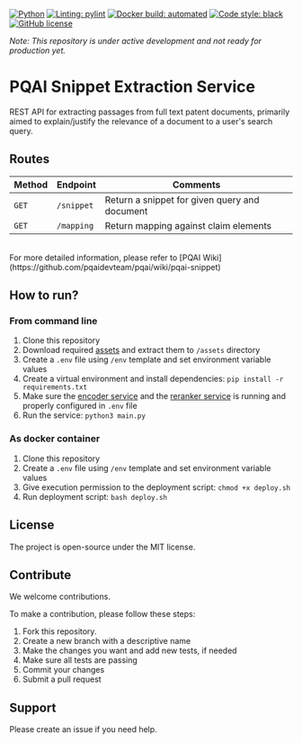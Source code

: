 [![Python](https://img.shields.io/badge/python-v3.8-blue)](https://www.python.org/)
[![Linting: pylint](https://img.shields.io/badge/linting-pylint-yellowgreen)](https://github.com/PyCQA/pylint)
[![Docker build: automated](https://img.shields.io/badge/docker%20build-automated-066da5)](https://www.docker.com/)
[![Code style: black](https://img.shields.io/badge/code%20style-black-000000.svg)](https://github.com/psf/black)
[![GitHub license](https://img.shields.io/github/license/pqaidevteam/pqai?style=plastic)](https://github.com/pqaidevteam/pqai/blob/master/LICENSE)

_Note: This repository is under active development and not ready for production yet._

# PQAI Snippet Extraction Service

REST API for extracting passages from full text patent documents, primarily aimed to explain/justify the relevance of a document to a user's search query.

## Routes

| Method   | Endpoint    | Comments                                      |
| -------- | ----------- | --------------------------------------------- |
| `GET`    | `/snippet`  | Return a snippet for given query and document |
| `GET`    | `/mapping`  | Return mapping against claim elements         |
<br>
For more detailed information, please refer to [PQAI Wiki](https://github.com/pqaidevteam/pqai/wiki/pqai-snippet)
</br>

## How to run?

### From command line

1. Clone this repository
2. Download required [assets](https://s3.amazonaws.com/pqai.s3/public/assets-pqai-snippet.zip) and extract them to `/assets` directory
3. Create a `.env` file using `/env` template and set environment variable values
4. Create a virtual environment and install dependencies: `pip install -r requirements.txt`
5. Make sure the [encoder service](https://github.com/pqaidevteam/pqai-encoder) and the [reranker service](https://github.com/pqaidevteam/pqai-reranker) is running and properly configured in `.env` file
6. Run the service: `python3 main.py`

### As docker container

1. Clone this repository
1. Create a `.env` file using `/env` template and set environment variable values
1. Give execution permission to the deployment script: `chmod +x deploy.sh`
1. Run deployment script: `bash deploy.sh`

## License

The project is open-source under the MIT license.

## Contribute

We welcome contributions.

To make a contribution, please follow these steps:

1. Fork this repository.
2. Create a new branch with a descriptive name
3. Make the changes you want and add new tests, if needed
4. Make sure all tests are passing
5. Commit your changes
6. Submit a pull request

## Support

Please create an issue if you need help.
